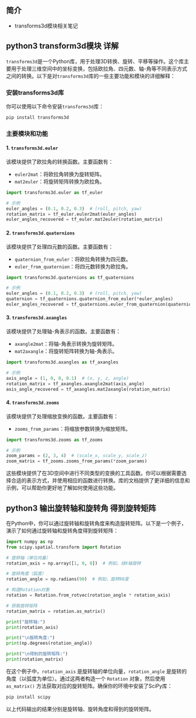 ## 简介

+ transforms3d模块相关笔记

## python3 transform3d模块 详解

`transforms3d`是一个Python库，用于处理3D转换、旋转、平移等操作。这个库主要用于处理三维空间中的坐标变换，包括欧拉角、四元数、轴-角等不同表示方式之间的转换。以下是对`transforms3d`库的一些主要功能和模块的详细解释：

### 安装transforms3d库

你可以使用以下命令安装`transforms3d`库：

```bash
pip install transforms3d
```

### 主要模块和功能

#### 1. `transforms3d.euler`

该模块提供了欧拉角的转换函数。主要函数有：

- `euler2mat`：将欧拉角转换为旋转矩阵。
- `mat2euler`：将旋转矩阵转换为欧拉角。

```python
import transforms3d.euler as tf_euler

# 示例
euler_angles = (0.1, 0.2, 0.3)  # (roll, pitch, yaw)
rotation_matrix = tf_euler.euler2mat(euler_angles)
euler_angles_recovered = tf_euler.mat2euler(rotation_matrix)
```

#### 2. `transforms3d.quaternions`

该模块提供了处理四元数的函数。主要函数有：

- `quaternion_from_euler`：将欧拉角转换为四元数。
- `euler_from_quaternion`：将四元数转换为欧拉角。

```python
import transforms3d.quaternions as tf_quaternions

# 示例
euler_angles = (0.1, 0.2, 0.3)  # (roll, pitch, yaw)
quaternion = tf_quaternions.quaternion_from_euler(*euler_angles)
euler_angles_recovered = tf_quaternions.euler_from_quaternion(quaternion)
```

#### 3. `transforms3d.axangles`

该模块提供了处理轴-角表示的函数。主要函数有：

- `axangle2mat`：将轴-角表示转换为旋转矩阵。
- `mat2axangle`：将旋转矩阵转换为轴-角表示。

```python
import transforms3d.axangles as tf_axangles

# 示例
axis_angle = (1, 0, 0, 0.1)  # (x, y, z, angle)
rotation_matrix = tf_axangles.axangle2mat(axis_angle)
axis_angle_recovered = tf_axangles.mat2axangle(rotation_matrix)
```

#### 4. `transforms3d.zooms`

该模块提供了处理缩放变换的函数。主要函数有：

- `zooms_from_params`：将缩放参数转换为缩放矩阵。

```python
import transforms3d.zooms as tf_zooms

# 示例
zoom_params = (2, 3, 4)  # (scale_x, scale_y, scale_z)
zoom_matrix = tf_zooms.zooms_from_params(*zoom_params)
```

这些模块提供了在3D空间中进行不同类型的变换的工具函数。你可以根据需要选择合适的表示方式，并使用相应的函数进行转换。库的文档提供了更详细的信息和示例，可以帮助你更好地了解如何使用这些功能。

## python3 输出旋转轴和旋转角 得到旋转矩阵

在Python中，你可以通过旋转轴和旋转角度来构造旋转矩阵。以下是一个例子，演示了如何通过旋转轴和旋转角度得到旋转矩阵：

```python
import numpy as np
from scipy.spatial.transform import Rotation

# 旋转轴（单位向量）
rotation_axis = np.array([1, 0, 0])  # 例如，绕X轴旋转

# 旋转角度（弧度）
rotation_angle = np.radians(90)  # 例如，旋转90度

# 构造Rotation对象
rotation = Rotation.from_rotvec(rotation_angle * rotation_axis)

# 获取旋转矩阵
rotation_matrix = rotation.as_matrix()

print("旋转轴:")
print(rotation_axis)

print("\n旋转角度:")
print(np.degrees(rotation_angle))

print("\n得到的旋转矩阵:")
print(rotation_matrix)
```

在这个例子中，`rotation_axis` 是旋转轴的单位向量，`rotation_angle` 是旋转的角度（以弧度为单位）。通过这两者构造一个 `Rotation` 对象，然后使用 `as_matrix()` 方法获取对应的旋转矩阵。确保你的环境中安装了SciPy库：

```bash
pip install scipy
```

以上代码输出的结果分别是旋转轴、旋转角度和得到的旋转矩阵。